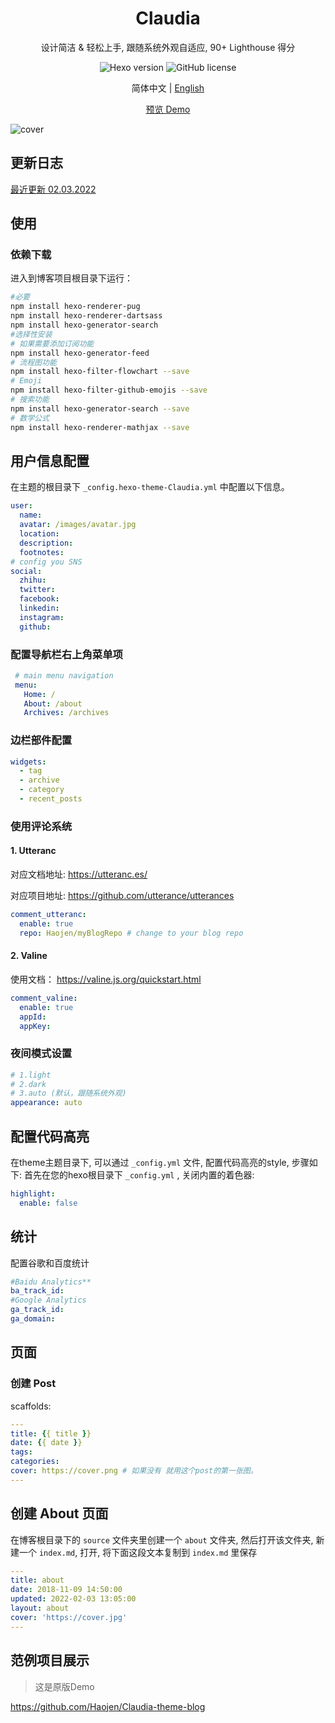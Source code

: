 <h1 align="center">Claudia</h1>
<p align="center"> 
  设计简洁 & 轻松上手, 跟随系统外观自适应, 90+ Lighthouse 得分
</p>

<p align="center">
  <img  alt="Hexo version" src="https://img.shields.io/badge/hexo%20version-%3E%3D%206-brightgreen">
  <img  alt="GitHub license" src="https://img.shields.io/badge/LICENSE-MIT-blue">
</p>


<p align="center">
  <span>简体中文 | </span> 
  <a href="README.md" rel="nofollow">English</a>
</p>

<p align="center">
  <a href="https://haojen.github.io/Claudia-theme-blog/" rel="nofollow">预览 Demo</a>
</p>

![cover](./screenshot/claudia-cover-v2.png)

## 更新日志
[最近更新 02.03.2022](CHANGELOG.md)


## 使用

### 依赖下载
进入到博客项目根目录下运行：
```bash
#必要
npm install hexo-renderer-pug 
npm install hexo-renderer-dartsass
npm install hexo-generator-search
#选择性安装
# 如果需要添加订阅功能
npm install hexo-generator-feed
# 流程图功能
npm install hexo-filter-flowchart --save   
# Emoji
npm install hexo-filter-github-emojis --save  
# 搜索功能
npm install hexo-generator-search --save   
# 数学公式
npm install hexo-renderer-mathjax --save
```

## 用户信息配置

在主题的根目录下 `_config.hexo-theme-Claudia.yml` 中配置以下信息。

``` yaml
user:
  name: 
  avatar: /images/avatar.jpg
  location:
  description:
  footnotes:
# config you SNS
social:
  zhihu:
  twitter:
  facebook:
  linkedin:
  instagram:
  github: 
```

### 配置导航栏右上角菜单项

```yaml
 # main menu navigation
 menu:
   Home: /
   About: /about
   Archives: /archives
```

### 边栏部件配置
```yaml
widgets:
  - tag
  - archive
  - category
  - recent_posts
```

### 使用评论系统

#### 1. Utteranc
对应文档地址: https://utteranc.es/

对应项目地址: https://github.com/utterance/utterances

```yaml
comment_utteranc:
  enable: true
  repo: Haojen/myBlogRepo # change to your blog repo
```

#### 2. Valine
使用文档： https://valine.js.org/quickstart.html

```yaml
comment_valine:
  enable: true
  appId:
  appKey:
```


### 夜间模式设置
```yaml
# 1.light 
# 2.dark
# 3.auto (默认，跟随系统外观)
appearance: auto
```

## 配置代码高亮

在theme主题目录下, 可以通过 `_config.yml` 文件, 配置代码高亮的style, 步骤如下:
首先在您的hexo根目录下 `_config.yml` , 关闭内置的着色器:
```yaml
highlight:
  enable: false
```

## 统计
配置谷歌和百度统计
```yaml
#Baidu Analytics**
ba_track_id: 
#Google Analytics
ga_track_id: 
ga_domain:
```

## 页面

### 创建 Post

scaffolds:

```yaml
---
title: {{ title }}
date: {{ date }}
tags:
categories:
cover: https://cover.png # 如果没有 就用这个post的第一张图。
---
```

## 创建 About 页面
在博客根目录下的 `source` 文件夹里创建一个 `about` 文件夹, 然后打开该文件夹, 新建一个 `index.md`, 打开, 将下面这段文本复制到 `index.md` 里保存

```yaml
---
title: about
date: 2018-11-09 14:50:00
updated: 2022-02-03 13:05:00
layout: about
cover: 'https://cover.jpg'
---
```

## 范例项目展示

> 这是原版Demo

https://github.com/Haojen/Claudia-theme-blog
